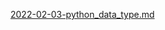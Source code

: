 [2022-02-03-python_data_type.md](https://github.com/greenideology/self_study/files/7991536/2022-02-03-python_data_type.md)
